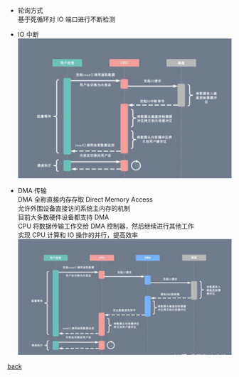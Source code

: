 - 轮询方式  
基于死循环对 IO 端口进行不断检测  

- IO 中断  
![image](image/1.png)  

- DMA 传输  
DMA 全称直接内存存取 Direct Memory Access  
允许外围设备直接访问系统主内存的机制  
目前大多数硬件设备都支持 DMA  
CPU 将数据传输工作交给 DMA 控制器，然后继续进行其他工作  
实现 CPU 计算和 IO 操作的并行，提高效率  
![image](image/2.png)  

[back](../5.md)  